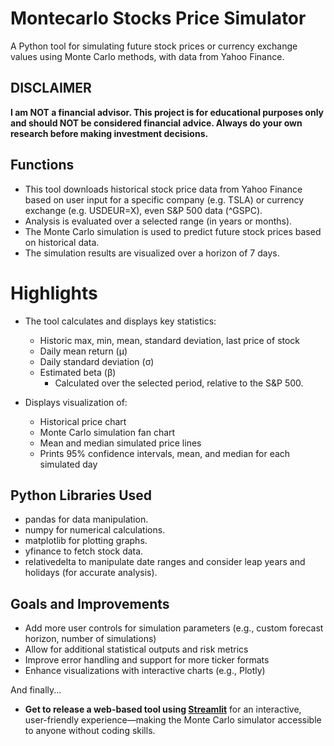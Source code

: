 # Montecarlo Stocks Price Simulator
A Python tool for simulating future stock prices or currency exchange values using Monte Carlo methods, with data from Yahoo Finance.

## DISCLAIMER

**I am NOT a financial advisor. This project is for educational purposes only and should NOT be considered financial advice. Always do your own research before making investment decisions.**

## Functions
- This tool downloads historical stock price data from Yahoo Finance based on user input for a specific company (e.g. TSLA) or currency exchange (e.g. USDEUR=X), even S&P 500 data (^GSPC).
- Analysis is evaluated over a selected range (in years or months).
- The Monte Carlo simulation is used to predict future stock prices based on historical data.
- The simulation results are visualized over a horizon of 7 days.

# Highlights
- The tool calculates and displays key statistics:
  - Historic max, min, mean, standard deviation, last price of stock
  - Daily mean return (μ)
  - Daily standard deviation (σ)
  - Estimated beta (β)
    - Calculated over the selected period, relative to the S&P 500.

- Displays visualization of:
  - Historical price chart
  - Monte Carlo simulation fan chart
  - Mean and median simulated price lines
  - Prints 95% confidence intervals, mean, and median for each simulated day

## Python Libraries Used
- pandas for data manipulation.
- numpy for numerical calculations.
- matplotlib for plotting graphs.
- yfinance to fetch stock data.
- relativedelta to manipulate date ranges and consider leap years and holidays (for accurate analysis).

## Goals and Improvements
- Add more user controls for simulation parameters (e.g., custom forecast horizon, number of simulations)
- Allow for additional statistical outputs and risk metrics
- Improve error handling and support for more ticker formats
- Enhance visualizations with interactive charts (e.g., Plotly)

And finally...

- **Get to release a web-based tool using [Streamlit](https://streamlit.io/)** for an interactive, user-friendly experience—making the Monte Carlo simulator accessible to anyone without coding skills.
